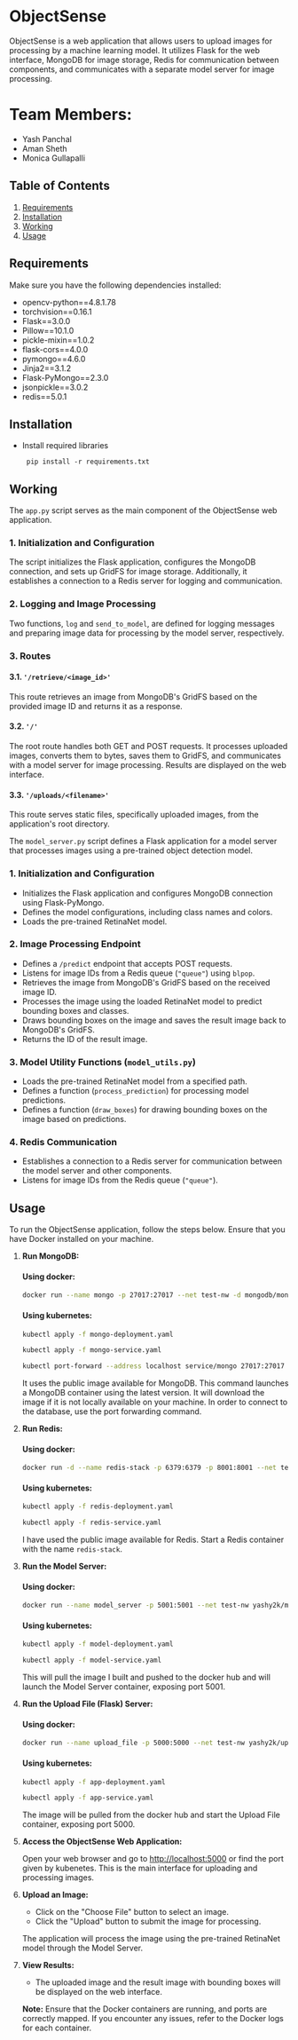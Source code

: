 # ObjectSense

ObjectSense is a web application that allows users to upload images for processing by a machine learning model. It utilizes Flask for the web interface, MongoDB for image storage, Redis for communication between components, and communicates with a separate model server for image processing.

# Team Members:
- Yash Panchal
- Aman Sheth
- Monica Gullapalli

## Table of Contents
1. [Requirements](#requirements)
2. [Installation](#installation)
3. [Working](#working)
4. [Usage](#usage)

## Requirements
Make sure you have the following dependencies installed:
- opencv-python==4.8.1.78
- torchvision==0.16.1
- Flask==3.0.0
- Pillow==10.1.0
- pickle-mixin==1.0.2
- flask-cors==4.0.0
- pymongo==4.6.0
- Jinja2==3.1.2
- Flask-PyMongo==2.3.0
- jsonpickle==3.0.2
- redis==5.0.1

## Installation
- Install required libraries

     ` pip install -r requirements.txt`

## Working

The `app.py` script serves as the main component of the ObjectSense web application.

### 1. Initialization and Configuration

The script initializes the Flask application, configures the MongoDB connection, and sets up GridFS for image storage. Additionally, it establishes a connection to a Redis server for logging and communication.

### 2. Logging and Image Processing

Two functions, `log` and `send_to_model`, are defined for logging messages and preparing image data for processing by the model server, respectively.

### 3. Routes

#### 3.1. `'/retrieve/<image_id>'`

This route retrieves an image from MongoDB's GridFS based on the provided image ID and returns it as a response.

#### 3.2. `'/'`

The root route handles both GET and POST requests. It processes uploaded images, converts them to bytes, saves them to GridFS, and communicates with a model server for image processing. Results are displayed on the web interface.

#### 3.3. `'/uploads/<filename>'`

This route serves static files, specifically uploaded images, from the application's root directory.


The `model_server.py` script defines a Flask application for a model server that processes images using a pre-trained object detection model.

### 1. Initialization and Configuration

- Initializes the Flask application and configures MongoDB connection using Flask-PyMongo.
- Defines the model configurations, including class names and colors.
- Loads the pre-trained RetinaNet model.

### 2. Image Processing Endpoint

- Defines a `/predict` endpoint that accepts POST requests.
- Listens for image IDs from a Redis queue (`"queue"`) using `blpop`.
- Retrieves the image from MongoDB's GridFS based on the received image ID.
- Processes the image using the loaded RetinaNet model to predict bounding boxes and classes.
- Draws bounding boxes on the image and saves the result image back to MongoDB's GridFS.
- Returns the ID of the result image.

### 3. Model Utility Functions (`model_utils.py`)

- Loads the pre-trained RetinaNet model from a specified path.
- Defines a function (`process_prediction`) for processing model predictions.
- Defines a function (`draw_boxes`) for drawing bounding boxes on the image based on predictions.

### 4. Redis Communication

- Establishes a connection to a Redis server for communication between the model server and other components.
- Listens for image IDs from the Redis queue (`"queue"`).

## Usage

To run the ObjectSense application, follow the steps below. Ensure that you have Docker installed on your machine.

1. **Run MongoDB:**

   #### Using docker:
   ```bash
   docker run --name mongo -p 27017:27017 --net test-nw -d mongodb/mongodb-community-server:latest
   ```
   #### Using kubernetes:
   ```bash
   kubectl apply -f mongo-deployment.yaml 
   ```
   ```bash
   kubectl apply -f mongo-service.yaml 
   ```
   ```bash
   kubectl port-forward --address localhost service/mongo 27017:27017
   ```

   It uses the public image available for MongoDB. This command launches a MongoDB container using the latest version. It will download the image if it is not locally available on your machine. In order to connect to the database, use the port forwarding command.

2. **Run Redis:**

   #### Using docker:
   ```bash
   docker run -d --name redis-stack -p 6379:6379 -p 8001:8001 --net test-nw redis/redis-stack:latest
   ```
   #### Using kubernetes:
   ```bash
   kubectl apply -f redis-deployment.yaml 
   ```
   ```bash
   kubectl apply -f redis-service.yaml 
   ```

   I have used the public image available for Redis. Start a Redis container with the name `redis-stack`.

3. **Run the Model Server:**

   #### Using docker:
   ```bash
   docker run --name model_server -p 5001:5001 --net test-nw yashy2k/model_server:v1
   ```
   #### Using kubernetes:
   ```bash
   kubectl apply -f model-deployment.yaml 
   ```
   ```bash
   kubectl apply -f model-service.yaml 
   ```

   This will pull the image I built and pushed to the docker hub and will launch the Model Server container, exposing port 5001.

4. **Run the Upload File (Flask) Server:**

   #### Using docker:
   ```bash
   docker run --name upload_file -p 5000:5000 --net test-nw yashy2k/upload_file:v1
   ```
   #### Using kubernetes:
   ```bash
   kubectl apply -f app-deployment.yaml 
   ```
   ```bash
   kubectl apply -f app-service.yaml 
   ```

   The image will be pulled from the docker hub and start the Upload File container, exposing port 5000.

6. **Access the ObjectSense Web Application:**

   Open your web browser and go to [http://localhost:5000](http://localhost:5000) or find the port given by kubenetes. This is the main interface for uploading and processing images. 

7. **Upload an Image:**

   - Click on the "Choose File" button to select an image.
   - Click the "Upload" button to submit the image for processing.

   The application will process the image using the pre-trained RetinaNet model through the Model Server.

8. **View Results:**

   - The uploaded image and the result image with bounding boxes will be displayed on the web interface.

   **Note:** Ensure that the Docker containers are running, and ports are correctly mapped. If you encounter any issues, refer to the Docker logs for each container.